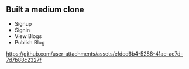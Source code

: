 ## Built a medium clone 
- Signup
- Signin
- View Blogs
- Publish Blog
  

https://github.com/user-attachments/assets/efdcd6b4-5288-41ae-ae7d-7d7b88c2327f

